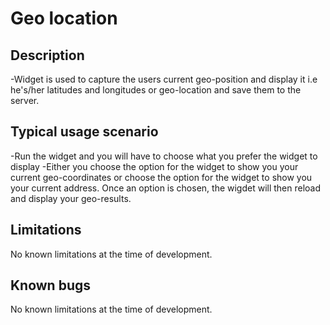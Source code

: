 # Geo location

## Description
-Widget is used to capture the users current geo-position and display it i.e he's/her latitudes and longitudes or geo-location and save them to the server.

## Typical usage scenario
-Run the widget and you will have to choose what you prefer the widget to display 
-Either you choose the option for the  widget to show you your current geo-coordinates or choose the option for the widget to show you your current address. 
Once an option is chosen, the wigdet will then reload and display your geo-results.

## Limitations
No known limitations at the time of development.

## Known bugs
No known limitations at the time of development.


